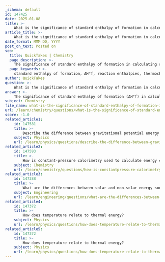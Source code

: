```yaml
---
_schema: default
id: 147425
date: 2025-01-08
title: >-
    What is the significance of standard enthalpy of formation in calculating reaction enthalpies?
article_title: >-
    What is the significance of standard enthalpy of formation in calculating reaction enthalpies?
date_format: MMM DD, YYYY
post_on_text: Posted on
seo:
  title: QuickTakes | Chemistry
  page_description: >-
    The significance of standard enthalpy of formation in calculating reaction enthalpies includes its role in determining heat changes in chemical reactions, predicting reaction behavior, providing standardized reference points, and ensuring thermodynamic consistency.
  page_keywords: >-
    standard enthalpy of formation, ΔH°f, reaction enthalpies, thermochemistry, heat changes, chemical reactions, exothermic, endothermic, energy changes, thermodynamics, reaction feasibility, chemical engineering, environmental science, materials science, energy profiles, conservation of energy
author: QuickTakes
question: >-
    What is the significance of standard enthalpy of formation in calculating reaction enthalpies?
answer: >-
    The significance of standard enthalpy of formation (ΔH°f) in calculating reaction enthalpies lies in its ability to provide a systematic way to determine the heat changes associated with chemical reactions. The standard enthalpy of formation is defined as the enthalpy change when one mole of a compound is formed from its constituent elements in their most stable states under standard conditions (typically 1 atm pressure and 25°C).\n\nHere are the key points regarding its significance:\n\n1. **Foundation for Reaction Enthalpy Calculations**: The standard enthalpy of formation values are essential for calculating the standard enthalpy of reaction (ΔH°rxn). This is done using the formula:\n   $$\n   \Delta H_{rxn}^o = \sum \Delta H_f^o \text{(products)} - \sum \Delta H_f^o \text{(reactants)}\n   $$\n   This equation allows chemists to compute the overall heat change for a reaction by subtracting the total enthalpy of the reactants from that of the products.\n\n2. **Predicting Reaction Feasibility**: By knowing the standard enthalpy of formation for various compounds, chemists can predict whether a reaction is exothermic (releases heat) or endothermic (absorbs heat). A negative ΔH°rxn indicates that the reaction is exothermic, while a positive value suggests it is endothermic.\n\n3. **Standardization**: The use of standard enthalpy of formation values provides a standardized reference point for comparing the energy changes of different reactions. This is particularly useful in thermodynamics and helps in the classification of reactions based on their energy profiles.\n\n4. **Practical Applications**: Standard enthalpy of formation values are invaluable in various fields, including chemical engineering, environmental science, and materials science, where understanding energy changes is crucial for designing processes and materials.\n\n5. **Thermodynamic Consistency**: The concept of standard enthalpy of formation is consistent with the laws of thermodynamics, particularly the conservation of energy. It allows for the quantification of energy changes in chemical reactions, which is fundamental to the study of thermodynamics.\n\nIn summary, the standard enthalpy of formation is a critical parameter in thermochemistry that facilitates the calculation of reaction enthalpies, aids in predicting reaction behavior, and provides a standardized method for comparing energy changes across different chemical processes.
subject: Chemistry
file_name: what-is-the-significance-of-standard-enthalpy-of-formation-in-calculating-reaction-enthalpies.md
url: /learn/chemistry/questions/what-is-the-significance-of-standard-enthalpy-of-formation-in-calculating-reaction-enthalpies
score: -1.0
related_article1:
    id: 147581
    title: >-
        Describe the difference between gravitational potential energy and electrical potential energy.
    subject: Physics
    url: /learn/physics/questions/describe-the-difference-between-gravitational-potential-energy-and-electrical-potential-energy
related_article2:
    id: 147593
    title: >-
        How is constant-pressure calorimetry used to calculate energy changes?
    subject: Chemistry
    url: /learn/chemistry/questions/how-is-constantpressure-calorimetry-used-to-calculate-energy-changes
related_article3:
    id: 147388
    title: >-
        What are the differences between solar and non-solar energy sources?
    subject: Engineering
    url: /learn/engineering/questions/what-are-the-differences-between-solar-and-nonsolar-energy-sources
related_article4:
    id: 147372
    title: >-
        How does temperature relate to thermal energy?
    subject: Physics
    url: /learn/physics/questions/how-does-temperature-relate-to-thermal-energy
related_article5:
    id: 147372
    title: >-
        How does temperature relate to thermal energy?
    subject: Physics
    url: /learn/physics/questions/how-does-temperature-relate-to-thermal-energy
---
```


&nbsp;
